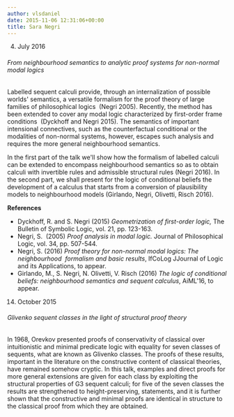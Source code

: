```yaml
---
author: vlsdaniel
date: 2015-11-06 12:31:06+00:00
title: Sara Negri
---
```


4. July 2016


###### From neighbourhood semantics to analytic proof systems for non-normal modal logics


Labelled sequent calculi provide, through an internalization of possible worlds' semantics, a versatile formalism for the proof theory of large families of philosophical logics  (Negri 2005). Recently, the method has been extended to cover any modal logic characterized by first-order frame conditions  (Dyckhoff and Negri 2015). The semantics of important intensional connectives, such as the counterfactual conditional or the modalities of non-normal systems, however, escapes such analysis and requires the more general neighbourhood semantics.

In the first part of the talk we'll show how the formalism of labelled calculi can be extended to encompass neighbourhood semantics so as to obtain calculi with invertible rules and admissible structural rules (Negri 2016).
In the second part, we shall present for the logic of conditional beliefs the development of a calculus that starts from a conversion of plausibility models to neighbourhood models (Girlando, Negri, Olivetti, Risch 2016).

**References**



  * Dyckhoff, R. and S. Negri (2015) _Geometrization of first-order logic,_ The Bulletin of Symbolic Logic, vol. 21, pp. 123-163.
  * Negri, S.  (2005) _Proof analysis in modal logic._ Journal of Philosophical Logic, vol. 34, pp. 507-544.
  * Negri, S. (2016) _Proof theory for non-normal modal logics: The neighbourhood  formalism and basic results_,
IfCoLog JJournal of Logic and its Applications, to appear.
  * Girlando, M., S. Negri, N. Olivetti, V. Risch (2016) _The logic of conditional beliefs: neighbourhood semantics and sequent calculus_, AiML'16, to appear.




14. October 2015


###### Glivenko sequent classes in the light of structural proof theory


In 1968, Orevkov presented proofs of conservativity of classical over intuitionistic and minimal predicate logic with equality for seven classes of sequents, what are known as Glivenko classes. The proofs of these results, important in the literature on the constructive content of classical theories, have remained somehow cryptic. In this talk, examples and direct proofs for more general extensions are given for each class by exploiting the structural properties of G3 sequent calculi; for five of the seven classes the results are strengthened to height-preserving, statements, and it is further shown that the constructive and minimal proofs are identical in structure to the classical proof from which they are obtained.
